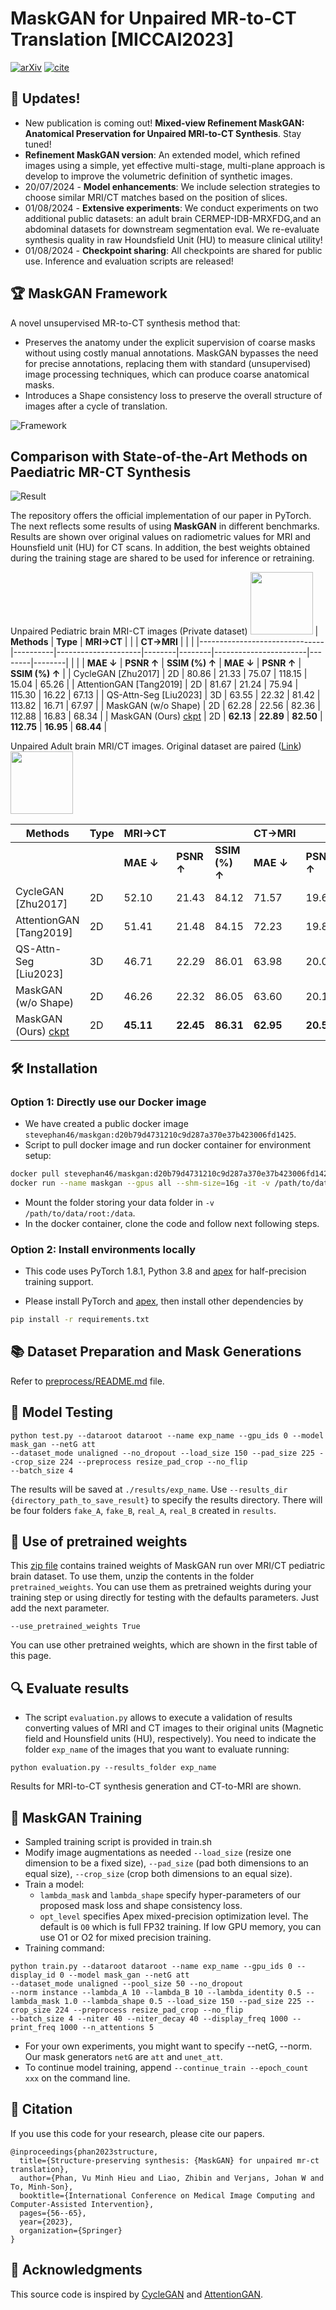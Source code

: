 # MaskGAN for Unpaired MR-to-CT Translation [MICCAI2023]

 [![arXiv](https://img.shields.io/badge/arXiv-2311.12437-blue)](https://arxiv.org/pdf/2307.16143) [![cite](https://img.shields.io/badge/cite-BibTex-yellow)](cite.bib)

## 📢 Updates!

* New publication is coming out! **Mixed-view Refinement MaskGAN: Anatomical Preservation for Unpaired MRI-to-CT Synthesis**. Stay tuned!
* **Refinement MaskGAN version**: An extended model, which refined images using a simple, yet effective multi-stage, multi-plane approach is develop to improve the volumetric definition of synthetic images.
* 20/07/2024 - **Model enhancements**: We include selection strategies to choose similar MRI/CT matches based on the position of slices.
* 01/08/2024 - **Extensive experiments**: We conduct experiments on two additional public datasets: an adult brain CERMEP-IDB-MRXFDG,and an abdominal datasets for downstream segmentation eval. We re-evaluate synthesis quality in raw Houndsfield Unit (HU) to measure clinical utility!
* 01/08/2024 - **Checkpoint sharing**: All checkpoints are shared for public use. Inference and evaluation scripts are released!

## 🏆 MaskGAN Framework

A novel unsupervised MR-to-CT synthesis method that:
- Preserves the anatomy under the explicit supervision of coarse masks without using costly manual annotations. MaskGAN bypasses the need for precise annotations, replacing them with standard (unsupervised) image processing techniques, which can produce coarse anatomical masks.
- Introduces a Shape consistency loss to preserve the overall structure of images after a cycle of translation.

![Framework](./imgs/maskgan_v2.svg)

## Comparison with State-of-the-Art Methods on Paediatric MR-CT Synthesis
![Result](./imgs/results.jpg)


The repository offers the official implementation of our paper in PyTorch. The next reflects some results of using **MaskGAN** in different benchmarks. Results are shown over original values on radiometric values for MRI and Hounsfield unit (HU) for CT scans. In addition, the best weights obtained during the training stage are shared to be used for inference or retraining.


Unpaired Pediatric brain MRI-CT images (Private dataset) <img src="imgs/pediatric_brain_sample.png" width="100">
| **Methods**                   | **Type** | **MRI→CT** |        |        | **CT→MRI** |        |        |
|-------------------------------|----------|---------------------|--------|--------|-----------------------|--------|--------|
|                               |          | **MAE ↓**           | **PSNR ↑** | **SSIM (%) ↑** | **MAE ↓**             | **PSNR ↑** | **SSIM (%) ↑** |
| CycleGAN [Zhu2017]            | 2D       | 80.86               | 21.33  | 75.07  | 118.15                | 15.04  | 65.26  |
| AttentionGAN [Tang2019]       | 2D       | 81.67               | 21.24  | 75.94  | 115.30                | 16.22  | 67.13  |
| QS-Attn-Seg [Liu2023]         | 3D       | 63.55               | 22.32  | 81.42  | 113.82                | 16.71  | 67.97  |
| MaskGAN (w/o Shape)           | 2D       | 62.28               | 22.56  | 82.36  | 112.88                | 16.83  | 68.34  |
| MaskGAN (Ours) [ckpt](https://drive.google.com/file/d/15e1pS2V2DDdQQqIdEdD7cpZstyQuSG_i/view?usp=drive_link)                | 2D       | **62.13**             | **22.89** | **82.50** | **112.75**              | **16.95** | **68.44** |


Unpaired Adult brain MRI/CT images. Original dataset are paired ([Link](https://www.ncbi.nlm.nih.gov/pmc/articles/PMC8446124/)) <img src="imgs/adult_brain_sample.png" width="100">

| **Methods**                   | **Type** | **MRI→CT** |        |        | **CT→MRI** |        |        |
|-------------------------------|----------|---------------------|--------|--------|-----------------------|--------|--------|
|                               |          | **MAE ↓**           | **PSNR ↑** | **SSIM (%) ↑** | **MAE ↓**             | **PSNR ↑** | **SSIM (%) ↑** |
| CycleGAN [Zhu2017]            | 2D       | 52.10               | 21.43  | 84.12  | 71.57                 | 19.67  | 62.07  |
| AttentionGAN [Tang2019]       | 2D       | 51.41               | 21.48  | 84.15  | 72.23                 | 19.88  | 63.75  |
| QS-Attn-Seg [Liu2023]         | 3D       | 46.71               | 22.29  | 86.01  | 63.98                 | 20.08  | 66.23  |
| MaskGAN (w/o Shape)           | 2D       | 46.26               | 22.32  | 86.05  | 63.60                 | 20.12  | 67.68  |
| MaskGAN (Ours) [ckpt](https://drive.google.com/file/d/1FUTEDrw8G92zgc0rRZ4TRxHFgkkPhk7R/view?usp=drive_link)                | 2D       | **45.11**             | **22.45** | **86.31** | **62.95**               | **20.53** | **67.87** |



## 🛠️ Installation
### Option 1: Directly use our Docker image
- We have created a public docker image `stevephan46/maskgan:d20b79d4731210c9d287a370e37b423006fd1425`.
- Script to pull docker image and run docker container for environment setup:
```bash
docker pull stevephan46/maskgan:d20b79d4731210c9d287a370e37b423006fd1425
docker run --name maskgan --gpus all --shm-size=16g -it -v /path/to/data/root:/data stevephan46/maskgan:d20b79d4731210c9d287a370e37b423006fd1425
```
- Mount the folder storing your data folder in `-v /path/to/data/root:/data`.
- In the docker container, clone the code and follow next following steps.

### Option 2: Install environments locally

- This code uses PyTorch 1.8.1, Python 3.8 and [apex](https://github.com/NVIDIA/apex) for half-precision training support.

- Please install PyTorch and [apex](https://github.com/NVIDIA/apex), then install other dependencies by
```bash
pip install -r requirements.txt
```

## 📚 Dataset Preparation and Mask Generations
Refer to [preprocess/README.md](./preprocess/README.md) file.

## 🚀 Model Testing
```
python test.py --dataroot dataroot --name exp_name --gpu_ids 0 --model mask_gan --netG att 
--dataset_mode unaligned --no_dropout --load_size 150 --pad_size 225 --crop_size 224 --preprocess resize_pad_crop --no_flip
--batch_size 4
```
The results will be saved at `./results/exp_name`. Use `--results_dir {directory_path_to_save_result}` to specify the results directory. There will be four folders `fake_A`, `fake_B`, `real_A`, `real_B` created in `results`.

## 💾 Use of pretrained weights

This [zip file](https://drive.usercontent.google.com/download?id=15e1pS2V2DDdQQqIdEdD7cpZstyQuSG_i&export=download) contains trained weights of MaskGAN run over MRI/CT pediatric brain dataset. To use them, unzip the contents in the folder `pretrained_weights`. You can use them as pretrained weights during your training step or using directly for testing with the defaults parameters. Just add the next parameter.

```
--use_pretrained_weights True
```

You can use other pretrained weights, which are shown in the first table of this page. 

## 🔍 Evaluate results
- The script `evaluation.py` allows to execute a validation of results converting values of MRI and CT images to their original units (Magnetic field and Hounsfield units (HU), respectively). You need to indicate the folder `exp_name` of the images that you want to evaluate running:

```
python evaluation.py --results_folder exp_name
```

Results for MRI-to-CT synthesis generation and CT-to-MRI are shown.

## 🚀 MaskGAN Training
- Sampled training script is provided in train.sh
- Modify image augmentations as needed `--load_size` (resize one dimension to be a fixed size), `--pad_size` (pad both dimensions to an equal size), `--crop_size` (crop both dimensions to an equal size).
- Train a model:
  - `lambda_mask` and `lambda_shape` specify hyper-parameters of our proposed mask loss and shape consistency loss.
  - `opt_level` specifies Apex mixed-precision optimization level. The default is `O0` which is full FP32 training. If low GPU memory, you can use O1 or O2 for mixed precision training.
- Training command:
```
python train.py --dataroot dataroot --name exp_name --gpu_ids 0 --display_id 0 --model mask_gan --netG att 
--dataset_mode unaligned --pool_size 50 --no_dropout
--norm instance --lambda_A 10 --lambda_B 10 --lambda_identity 0.5 --lambda_mask 1.0 --lambda_shape 0.5 --load_size 150 --pad_size 225 --crop_size 224 --preprocess resize_pad_crop --no_flip
--batch_size 4 --niter 40 --niter_decay 40 --display_freq 1000 --print_freq 1000 --n_attentions 5
```
- For your own experiments, you might want to specify --netG, --norm. Our mask generators `netG` are `att` and `unet_att`.
- To continue model training, append `--continue_train --epoch_count xxx` on the command line.




## 📜 Citation
If you use this code for your research, please cite our papers.

```
@inproceedings{phan2023structure,
  title={Structure-preserving synthesis: {MaskGAN} for unpaired mr-ct translation},
  author={Phan, Vu Minh Hieu and Liao, Zhibin and Verjans, Johan W and To, Minh-Son},
  booktitle={International Conference on Medical Image Computing and Computer-Assisted Intervention},
  pages={56--65},
  year={2023},
  organization={Springer}
}
```

## 🙏 Acknowledgments
This source code is inspired by [CycleGAN](https://github.com/junyanz/pytorch-CycleGAN-and-pix2pix) and [AttentionGAN](https://github.com/Ha0Tang/AttentionGAN). 

